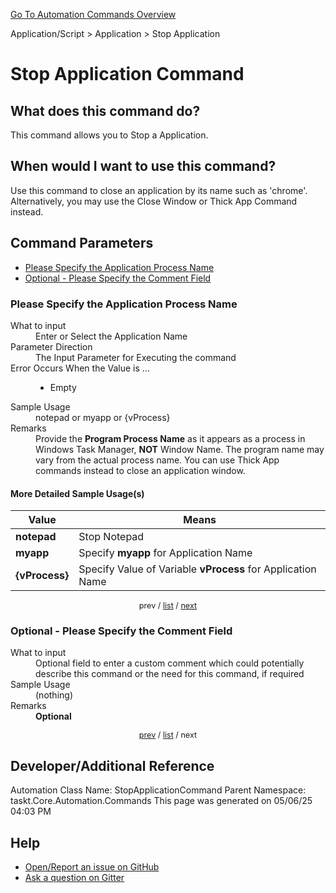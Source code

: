 <!--TITLE: Stop Application Command -->
<!-- SUBTITLE: a command in the Application/Script group. -->
[Go To Automation Commands Overview](/automation-commands.md)


Application/Script &gt; Application &gt; Stop Application


# Stop Application Command


## What does this command do?
This command allows you to Stop a Application.


## When would I want to use this command?
Use this command to close an application by its name such as 'chrome'. Alternatively, you may use the Close Window or Thick App Command instead.


<a id="param_list"></a>
## Command Parameters
- [Please Specify the Application Process Name](#param_0)
- [Optional - Please Specify the Comment Field](#param_1)


<a id="param_0"></a>
### Please Specify the Application Process Name


<dl>
<dt>What to input</dt><dd>Enter or Select the Application Name</dd>
<dt>Parameter Direction</dt><dd>The Input Parameter for Executing the command</dd>
<dt>Error Occurs When the Value is ...</dt><dd><ul>
<li>Empty</li>
</ul></dd>
<dt>Sample Usage</dt><dd>notepad or myapp or {vProcess}</dd>
<dt>Remarks</dt><dd>Provide the <strong>Program Process Name</strong> as it appears as a process in Windows Task Manager, <strong>NOT</strong> Window Name. The program name may vary from the actual process name.  You can use Thick App commands instead to close an application window.</dd>
</dl>




#### More Detailed Sample Usage(s)
| Value | Means |
|---|---|
| <strong>notepad</strong> | Stop Notepad |
| <strong>myapp</strong> | Specify **myapp** for Application Name |
| <strong>{vProcess}</strong> | Specify Value of Variable **vProcess** for Application Name |


<div style="font-size: 90%; text-align: center">


prev / [list](#param_list) / [next](#param_1)


</div>


<a id="param_1"></a>
### Optional - Please Specify the Comment Field


<dl>
<dt>What to input</dt><dd>Optional field to enter a custom comment which could potentially describe this command or the need for this command, if required</dd>
<dt>Sample Usage</dt><dd>(nothing)</dd>
<dt>Remarks</dt><dd><strong>Optional</strong><br></dd>
</dl>




<div style="font-size: 90%; text-align: center">


[prev](#param_1) / [list](#param_list) / next


</div>


## Developer/Additional Reference
Automation Class Name: StopApplicationCommand
Parent Namespace: taskt.Core.Automation.Commands
This page was generated on 05/06/25 04:03 PM


## Help
- [Open/Report an issue on GitHub](https://github.com/rcktrncn/taskt/issues/new)
- [Ask a question on Gitter](https://gitter.im/taskt-rpa/Lobby)

